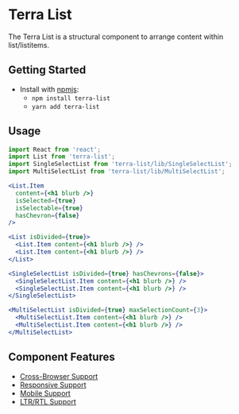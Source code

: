 # Terra List

The Terra List is a structural component to arrange content within list/listitems.

## Getting Started

- Install with [npmjs](https://www.npmjs.com):
  - `npm install terra-list`
  - `yarn add terra-list`

## Usage

```jsx
import React from 'react';
import List from 'terra-list';
import SingleSelectList from 'terra-list/lib/SingleSelectList';
import MultiSelectList from 'terra-list/lib/MultiSelectList';

<List.Item
  content={<h1 blurb />}
  isSelected={true}
  isSelectable={true}
  hasChevron={false}
/>

<List isDivided={true}>
  <List.Item content={<h1 blurb />} />
  <List.Item content={<h1 blurb />} />
</List>

<SingleSelectList isDivided={true} hasChevrons={false}>
  <SingleSelectList.Item content={<h1 blurb />} />
  <SingleSelectList.Item content={<h1 blurb />} />
</SingleSelectList>

<MultiSelectList isDivided={true} maxSelectionCount={3}>
  <MultiSelectList.Item content={<h1 blurb />} />
  <MultiSelectList.Item content={<h1 blurb />} />
</MultiSelectList>

```

## Component Features
* [Cross-Browser Support](https://github.com/cerner/terra-core/wiki/Component-Features#cross-browser-support)
* [Responsive Support](https://github.com/cerner/terra-core/wiki/Component-Features#responsive-support)
* [Mobile Support](https://github.com/cerner/terra-core/wiki/Component-Features#mobile-support)
* [LTR/RTL Support](https://github.com/cerner/terra-core/wiki/Component-Features#ltr--rtl-support)
